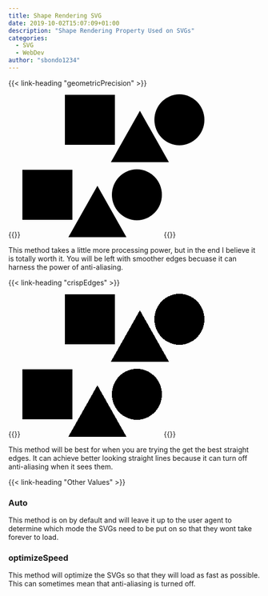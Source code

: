 ```yaml
---
title: Shape Rendering SVG
date: 2019-10-02T15:07:09+01:00
description: "Shape Rendering Property Used on SVGs"
categories:
  - SVG
  - WebDev
author: "sbondo1234"
---
```


<style>
.ctr{
  display: flex;
  align-items: center;
  justify-content: center;
}
</style>

{{< link-heading "geometricPrecision" >}}

<div class="ctr">
  <svg width="279" height="136" viewBox="0 0 279 136" fill="none" xmlns="http://www.w3.org/2000/svg">
    <rect y="1" width="100" height="100" fill="black" shape-rendering="geometricPrecision"/>
    <path d="M150 33L208.024 135.75H91.9763L150 33Z" fill="black" shape-rendering="geometricPrecision"/>
    <ellipse cx="229" cy="51" rx="50" ry="51" fill="black" shape-rendering="geometricPrecision"/>
  </svg>
</div>

{{<highlight html>}}
<svg width="279" height="136" viewBox="0 0 279 136" fill="none" xmlns="http://www.w3.org/2000/svg">
  <rect y="1" width="100" height="100" fill="black" shape-rendering="geometricPrecision"/>
  <path d="M150 33L208.024 135.75H91.9763L150 33Z" fill="black" shape-rendering="geometricPrecision"/>
  <ellipse cx="229" cy="51" rx="50" ry="51" fill="black" shape-rendering="geometricPrecision"/>
</svg>
{{</highlight>}}

This method takes a little more processing power, but in the end I believe it is
totally worth it. You will be left with smoother edges becuase it can harness
the power of anti-aliasing.

{{< link-heading "crispEdges" >}}

<div class="ctr">
  <svg width="279" height="136" viewBox="0 0 279 136" fill="none" xmlns="http://www.w3.org/2000/svg">
    <rect y="1" width="100" height="100" fill="black" shape-rendering="crispEdges"/>
    <path d="M150 33L208.024 135.75H91.9763L150 33Z" fill="black" shape-rendering="crispEdges"/>
    <ellipse cx="229" cy="51" rx="50" ry="51" fill="black" shape-rendering="crispEdges"/>
  </svg>
</div>

{{<highlight html>}}
<svg width="279" height="136" viewBox="0 0 279 136" fill="none" xmlns="http://www.w3.org/2000/svg">
  <rect y="1" width="100" height="100" fill="black" shape-rendering="crispEdges"/>
  <path d="M150 33L208.024 135.75H91.9763L150 33Z" fill="black" shape-rendering="crispEdges"/>
  <ellipse cx="229" cy="51" rx="50" ry="51" fill="black" shape-rendering="crispEdges"/>
</svg>
{{</highlight>}}

This method will be best for when you are trying the get the best straight edges.
It can achieve better looking straight lines because it can turn off anti-aliasing
when it sees them.

{{< link-heading "Other Values" >}}

### Auto

This method is on by default and will leave it up to the user agent
to determine which mode the SVGs need to be put on so that they wont
take forever to load.

### optimizeSpeed

This method will optimize the SVGs so that they will load as fast as possible.
This can sometimes mean that anti-aliasing is turned off.
